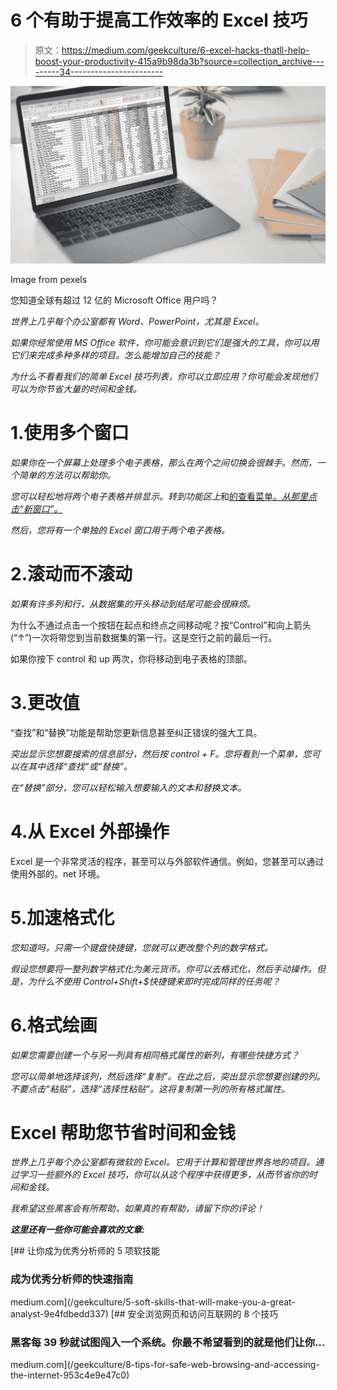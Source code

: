 # 6 个有助于提高工作效率的 Excel 技巧

> 原文：<https://medium.com/geekculture/6-excel-hacks-thatll-help-boost-your-productivity-415a9b98da3b?source=collection_archive---------34----------------------->

![](img/0455d371345925f62a3108d9b875dad1.png)

Image from pexels

您知道全球有超过 12 亿的 Microsoft Office 用户吗？

*世界上几乎每个办公室都有 Word、PowerPoint，尤其是 Excel。*

*如果你经常使用 MS Office 软件，你可能会意识到它们是强大的工具，你可以用它们来完成多种多样的项目。怎么能增加自己的技能？*

*为什么不看看我们的简单 Excel 技巧列表，你可以立即应用？你可能会发现他们可以为你节省大量的时间和金钱。*

# 1.使用多个窗口

*如果你在一个屏幕上处理多个电子表格，那么在两个之间切换会很棘手。然而，一个简单的方法可以帮助你。*

*您可以轻松地将两个电子表格并排显示。转到功能区上*和[的查看菜单。*从那里点击“新窗口”。*](https://support.microsoft.com/en-us/office/show-the-ribbon-26abd81c-b5ab-47a5-aabc-a9e5255862f4)

*然后，您将有一个单独的 Excel 窗口用于两个电子表格。*

# 2.滚动而不滚动

*如果有许多列和行，从数据集的开头移动到结尾可能会很麻烦。*

为什么不通过点击一个按钮在起点和终点之间移动呢？按“Control”和向上箭头(“↑”)一次将带您到当前数据集的第一行。这是空行之前的最后一行。

如果你按下 control 和 up 两次，你将移动到电子表格的顶部。

# 3.更改值

“查找”和“替换”功能是帮助您更新信息甚至纠正错误的强大工具。

*突出显示您想要搜索的信息部分，然后按 control + F。您将看到一个菜单，您可以在其中选择“查找”或“替换”。*

*在“替换”部分，您可以轻松输入想要输入的文本和替换文本。*

# 4.从 Excel 外部操作

Excel 是一个非常灵活的程序，甚至可以与外部软件通信。例如，您甚至可以通过使用外部的。net 环境。

# 5.加速格式化

*您知道吗，只需一个键盘快捷键，您就可以更改整个列的数字格式。*

*假设您想要将一整列数字格式化为美元货币。你可以去格式化，然后手动操作。但是，为什么不使用 Control+Shift+$快捷键来即时完成同样的任务呢？*

# 6.格式绘画

*如果您需要创建一个与另一列具有相同格式属性的新列，有哪些快捷方式？*

*您可以简单地选择该列，然后选择“复制”。在此之后，突出显示您想要创建的列。不要点击“粘贴”，选择“选择性粘贴”。这将复制第一列的所有格式属性。*

# Excel 帮助您节省时间和金钱

*世界上几乎每个办公室都有微软的 Excel。它用于计算和管理世界各地的项目。通过学习一些额外的 Excel 技巧，你可以从这个程序中获得更多，从而节省你的时间和金钱。*

*我希望这些黑客会有所帮助，如果真的有帮助，请留下你的评论！*

***这里还有一些你可能会喜欢的文章:***

[](/geekculture/5-soft-skills-that-will-make-you-a-great-analyst-9e4fdbedd337) [## 让你成为优秀分析师的 5 项软技能

### 成为优秀分析师的快速指南

medium.com](/geekculture/5-soft-skills-that-will-make-you-a-great-analyst-9e4fdbedd337) [](/geekculture/8-tips-for-safe-web-browsing-and-accessing-the-internet-953c4e9e47c0) [## 安全浏览网页和访问互联网的 8 个技巧

### 黑客每 39 秒就试图闯入一个系统。你最不希望看到的就是他们让你…

medium.com](/geekculture/8-tips-for-safe-web-browsing-and-accessing-the-internet-953c4e9e47c0)